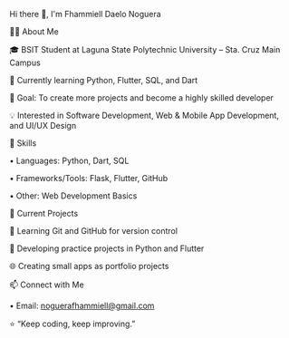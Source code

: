 Hi there 👋, I'm Fhammiell Daelo Noguera

👩‍💻 About Me

🎓 BSIT Student at Laguna State Polytechnic University – Sta. Cruz Main Campus

🌱 Currently learning Python, Flutter, SQL, and Dart

🎯 Goal: To create more projects and become a highly skilled developer

💡 Interested in Software Development, Web & Mobile App Development, and UI/UX Design

🚀 Skills

• Languages: Python, Dart, SQL

• Frameworks/Tools: Flask, Flutter, GitHub

• Other: Web Development Basics

📌 Current Projects

📝 Learning Git and GitHub for version control

🔨 Developing practice projects in Python and Flutter

🌐 Creating small apps as portfolio projects

📫 Connect with Me

• Email: noguerafhammiell@gmail.com

⭐ “Keep coding, keep improving.”
